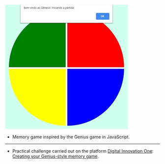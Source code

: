 [![GENESIS GAME](https://github.com/lucasrmagalhaes/genesis-js/blob/master/img/capa.jpg "GENESIS GAME")](https://lucasrmagalhaes.github.io/memoryGame_genius-js/ "GENESIS GAME")
- Memory game inspired by the Genius game in JavaScript.
------------
- Practical challenge carried out on the platform [Digital Innovation One](https://web.digitalinnovation.one/home "Digital Innovation One"): [Creating your Genius-style memory game](https://web.digitalinnovation.one/lab/criando-seu-jogo-de-memoria-estilo-genius/learning/2f52af59-5fad-49d0-ba18-5136c922f289 "Criando seu jogo de memória estilo Genius").
